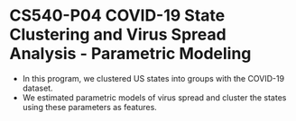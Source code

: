 # CS540-P04 COVID-19 State Clustering and Virus Spread Analysis - Parametric Modeling 

- In this program, we clustered US states into groups with the COVID-19 dataset. 
- We estimated parametric models of virus spread and cluster the states using these parameters as features.
